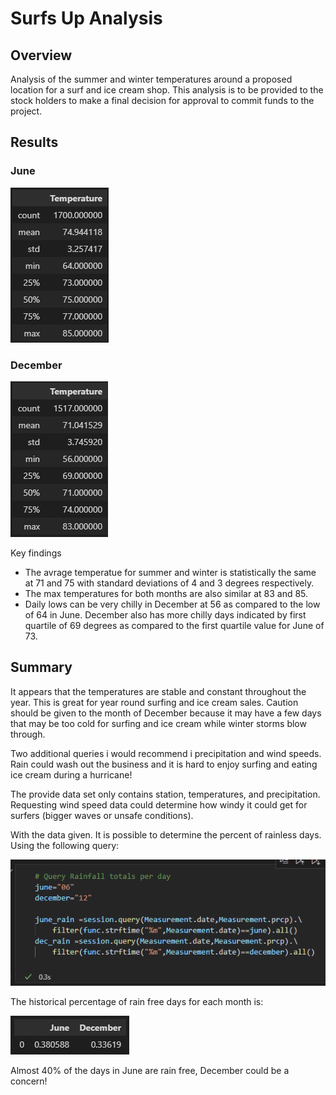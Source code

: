 # Surfs Up Analysis

## Overview
Analysis of the summer and winter temperatures around a proposed location for a surf and ice cream shop. This analysis is to be provided to the stock holders to make a final decision for approval to commit funds to the project.

## Results

### June
![June](./resources/june.PNG)

### December
![December](./resources/december.PNG)

Key findings

* The avrage temperatue for summer and winter is statistically the same at 71 and 75 with standard deviations of 4 and 3 degrees respectively.
* The max temperatures for both months are also similar at 83 and 85. 
* Daily lows can be very chilly in December at 56 as compared to the low of 64 in June. December also has more chilly days indicated by first quartile of 69 degrees as compared to the first quartile value for June of 73.

## Summary

It appears that the temperatures are stable and constant throughout the year. This is great for year round surfing and ice cream sales. Caution should be given to the month of December because it may have a few days that may be too cold for surfing and ice cream while winter storms blow through.

Two additional queries i would recommend i precipitation and wind speeds. Rain could wash out the business and it is hard to enjoy surfing and eating ice cream during a hurricane!

The provide data set only contains station, temperatures, and precipitation. Requesting wind speed data could determine how windy it could get for surfers (bigger waves or unsafe conditions).

With the data given. It is possible to determine the percent of rainless days. Using the following query:

![Query](./resources/dry_query.PNG)

The historical percentage of rain free days for each month is:

![Percent rainless](./resources/dry.PNG)

Almost 40% of the days in June are rain free, December could be a concern!